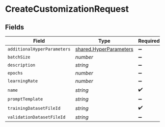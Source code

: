 # CreateCustomizationRequest


## Fields

| Field                                                                   | Type                                                                    | Required                                                                | Description                                                             |
| ----------------------------------------------------------------------- | ----------------------------------------------------------------------- | ----------------------------------------------------------------------- | ----------------------------------------------------------------------- |
| `additionalHyperParameters`                                             | [shared.HyperParameters](../../../sdk/models/shared/hyperparameters.md) | :heavy_minus_sign:                                                      | N/A                                                                     |
| `batchSize`                                                             | *number*                                                                | :heavy_minus_sign:                                                      | N/A                                                                     |
| `description`                                                           | *string*                                                                | :heavy_minus_sign:                                                      | N/A                                                                     |
| `epochs`                                                                | *number*                                                                | :heavy_minus_sign:                                                      | N/A                                                                     |
| `learningRate`                                                          | *number*                                                                | :heavy_minus_sign:                                                      | N/A                                                                     |
| `name`                                                                  | *string*                                                                | :heavy_check_mark:                                                      | N/A                                                                     |
| `promptTemplate`                                                        | *string*                                                                | :heavy_minus_sign:                                                      | N/A                                                                     |
| `trainingDatasetFileId`                                                 | *string*                                                                | :heavy_check_mark:                                                      | N/A                                                                     |
| `validationDatasetFileId`                                               | *string*                                                                | :heavy_minus_sign:                                                      | N/A                                                                     |